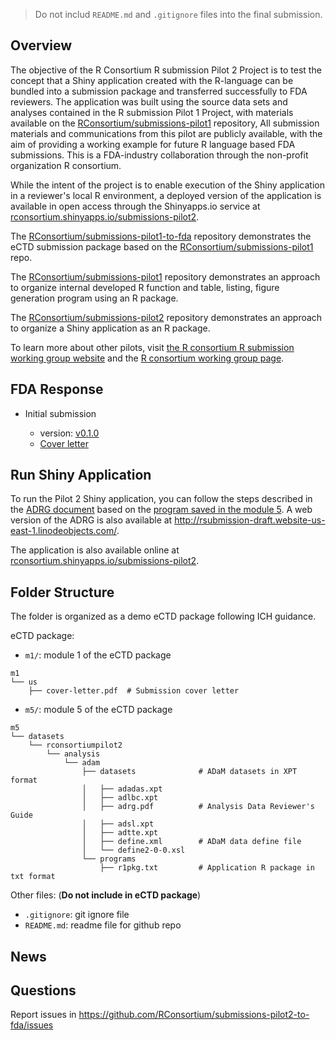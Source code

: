 > Do not includ `README.md` and `.gitignore` files into the final submission. 

## Overview

The objective of the R Consortium R submission Pilot 2 Project is to test the concept that a Shiny application created with the R-language can be bundled into a submission package and transferred successfully to FDA reviewers. The application was built using the source data sets and analyses contained in the R submission Pilot 1 Project, with materials available on the [RConsortium/submissions-pilot1](https://github.com/RConsortium/submissions-pilot1) repository, All submission materials and communications from this pilot are publicly available, with the aim of providing a working example for future R language based FDA submissions. This is a FDA-industry collaboration through the non-profit organization R consortium.

While the intent of the project is to enable execution of the Shiny application in a reviewer's local R environment, a deployed version of the application is available in open access through the Shinyapps.io service at [rconsortium.shinyapps.io/submissions-pilot2](https://rconsortium.shinyapps.io/submissions-pilot2/).

The [RConsortium/submissions-pilot1-to-fda](https://github.com/RConsortium/submissions-pilot1-to-fda)
repository demonstrates the eCTD submission package based on the [RConsortium/submissions-pilot1](https://github.com/RConsortium/submissions-pilot1) repo.  

The [RConsortium/submissions-pilot1](https://github.com/RConsortium/submissions-pilot1) repository demonstrates an approach to organize internal developed R function and 
table, listing, figure generation program using an R package. 

The [RConsortium/submissions-pilot2](https://github.com/RConsortium/submissions-pilot2) repository demonstrates an approach to organize a Shiny application as an R package.

To learn more about other pilots, visit [the R consortium R submission working group website](https://rconsortium.github.io/submissions-wg/) and the [R consortium working group page](https://www.r-consortium.org/projects/isc-working-groups).

## FDA Response 

- Initial submission

  + version: [v0.1.0](https://github.com/RConsortium/submissions-pilot2-to-fda/releases/tag/v0.1.0)
  + [Cover letter](https://github.com/RConsortium/submissions-pilot2-to-fda/blob/main/m1/us/cover-letter.pdf)

  
## Run Shiny Application

To run the Pilot 2 Shiny application, you can follow the steps described in the
[ADRG document](https://github.com/RConsortium/submissions-pilot2-to-fda/blob/main/m5/datasets/rconsortiumpilot2/analysis/adam/datasets/adrg.pdf) based on the
[program saved in the module 5](https://github.com/RConsortium/submissions-pilot2-to-fda/tree/main/m5/datasets/rconsortiumpilot2/analysis/adam/programs). A web version of the ADRG is also available at <http://rsubmission-draft.website-us-east-1.linodeobjects.com/>.

The application is also available online at [rconsortium.shinyapps.io/submissions-pilot2](https://rconsortium.shinyapps.io/submissions-pilot2/).

## Folder Structure 

The folder is organized as a demo eCTD package following ICH guidance. 

eCTD package: 

- `m1/`: module 1 of the eCTD package

```
m1
└── us
    ├── cover-letter.pdf  # Submission cover letter
```

- `m5/`: module 5 of the eCTD package

```
m5
└── datasets
    └── rconsortiumpilot2
        └── analysis
            └── adam
                ├── datasets              # ADaM datasets in XPT format
                │   ├── adadas.xpt
                │   ├── adlbc.xpt
                │   ├── adrg.pdf          # Analysis Data Reviewer's Guide
                │   ├── adsl.xpt
                │   ├── adtte.xpt
                │   ├── define.xml        # ADaM data define file
                │   └── define2-0-0.xsl
                └── programs
                    ├── r1pkg.txt         # Application R package in txt format
```
Other files: (**Do not include in eCTD package**)

- `.gitignore`: git ignore file
- `README.md`: readme file for github repo

## News

## Questions 

Report issues in <https://github.com/RConsortium/submissions-pilot2-to-fda/issues>

